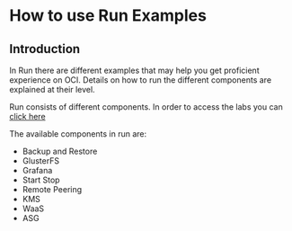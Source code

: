 # How to use Run Examples

## Introduction

In Run there are different examples that may help you get proficient experience on OCI.
Details on how to run the different components are explained at their level.

Run consists of different components. In order to access the labs you can [click here](https://oracle.github.io/learning-library/solutions-library/infrastructure-automation/thunder/examples/run/run-workshop/index.html?lab=lab-1-run-intro)


The available components in run are:
- Backup and Restore
- GlusterFS
- Grafana
- Start Stop
- Remote Peering
- KMS
- WaaS
- ASG
